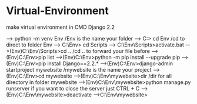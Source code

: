 # Virtual-Environment
make virtual environment in CMD Django 2.2


--> python -m venv Env        /Env is the name your folder
--> C:\> cd Env               /cd to direct to folder Env
--> C:\Env> cd Scripts
--> C:\Env\Scripts>activate.bat 
-->(Env)C:\Env\Scripts>cd ..  /cd .. to forward your file before
-->(Env)C:\Env>pip list
-->(Env)C:\Env>python -m pip install --upgrade pip
-->(Env)C:\Env>pip install Django==2.2.*
-->(Env)C:\Env>django-admin startproject mywebsite   /mywebsite is the name your project
-->(Env)C:\Env>cd mywebsite 
-->(Env)C:\Env\mywebsite>dir        /dir for all directory in folder mywebsite
-->(Env)C:\Env\mywebsite>python manage.py runserver
if you want to close the server just CTRL + C
-->(Env)C:\Env\mywebsite>deactivate
-->C:\Env\mywebsite>

